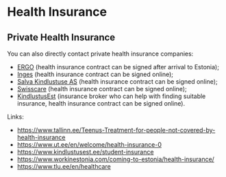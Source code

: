 # Health Insurance

## Private Health Insurance

You can also directly contact private health insurance companies:
- [ERGO](https://www.ergo.ee/private-clients/health-insurance) (health insurance contract can be signed after arrival to Estonia);
- [Inges](https://www.inges.ee/?id=3&aid=16&bid=71) (health insurance contract can be signed online);
- [Salva Kindlustuse AS](https://www.salva.ee/et) (health insurance contract can be signed online);
- [Swisscare](https://swisscare.com/international-student-health-insurance-europe/) (health insurance contract can be signed online);
- [KindlustusEst](https://www.kindlustusest.ee/student-insurance) (insurance broker who can help with finding suitable insurance, health insurance contract can be signed online).


Links:
- https://www.tallinn.ee/Teenus-Treatment-for-people-not-covered-by-health-insurance
- https://www.ut.ee/en/welcome/health-insurance-0
- https://www.kindlustusest.ee/student-insurance
- https://www.workinestonia.com/coming-to-estonia/health-insurance/
- https://www.tlu.ee/en/healthcare
